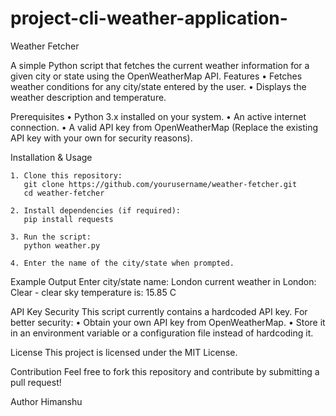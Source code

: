 # project-cli-weather-application-

Weather Fetcher

A simple Python script that fetches the current weather information for a given city or state using the OpenWeatherMap API.
Features
    • Fetches weather conditions for any city/state entered by the user. 
    • Displays the weather description and temperature. 

Prerequisites
    • Python 3.x installed on your system. 
    • An active internet connection. 
    • A valid API key from OpenWeatherMap (Replace the existing API key with your own for security reasons). 

Installation & Usage
   
    1. Clone this repository:
       git clone https://github.com/yourusername/weather-fetcher.git
       cd weather-fetcher
   
    2. Install dependencies (if required):
       pip install requests
   
    3. Run the script:
       python weather.py
   
    4. Enter the name of the city/state when prompted.

Example Output
Enter city/state name: London
current weather in London:
Clear - clear sky
temperature is: 15.85 C

API Key Security
This script currently contains a hardcoded API key. For better security:
    • Obtain your own API key from OpenWeatherMap. 
    • Store it in an environment variable or a configuration file instead of hardcoding it. 

License
This project is licensed under the MIT License.

Contribution
Feel free to fork this repository and contribute by submitting a pull request!

Author
Himanshu
